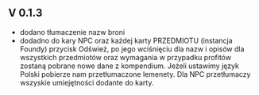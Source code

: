 ## V 0.1.3
- dodano tłumaczenie nazw broni
- dodadno do kary NPC oraz każdej karty PRZEDMIOTU (instancja Foundy) przycisk Odśwież, po jego wciśnięciu dla nazw i opisów dla wszystkich przedmiotów
oraz wymagania w przypadku profitów zostaną pobrane nowe dane z kompendium. Jeżeli ustawimy język Polski pobierze nam przetłumaczone lemenety. Dla NPC przetłumaczy wszyskie umiejętności dodante do karty.
